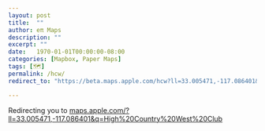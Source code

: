 ```yaml
---
layout: post
title:  ""
author: eπ Maps
description: ""
excerpt: ""
date:   1970-01-01T00:00:00-08:00
categories: [Mapbox, Paper Maps]
tags: [🗺️]
permalink: /hcw/
redirect_to: "https://beta.maps.apple.com/hcw?ll=33.005471,-117.086401&q=High%20Country%20West%20Club"

---
```


Redirecting you to [maps.apple.com/?ll=33.005471,-117.086401&q=High%20Country%20West%20Club](https://maps.apple.com/?ll=33.005471,-117.086401&q=High%20Country%20West%20Club)
